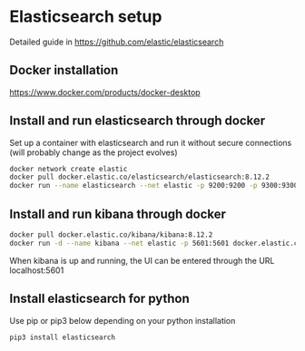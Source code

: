 # Elasticsearch setup

Detailed guide in https://github.com/elastic/elasticsearch

## Docker installation

https://www.docker.com/products/docker-desktop

## Install and run elasticsearch through docker
Set up a container with elasticsearch and run it without secure connections (will probably change as the project evolves)
``` bash
docker network create elastic
docker pull docker.elastic.co/elasticsearch/elasticsearch:8.12.2
docker run --name elasticsearch --net elastic -p 9200:9200 -p 9300:9300 -e "discovery.type=single-node" -e "xpack.security.enabled=false" -t docker.elastic.co/elasticsearch/elasticsearch:8.12.2
```

## Install and run kibana through docker
``` bash
docker pull docker.elastic.co/kibana/kibana:8.12.2
docker run -d --name kibana --net elastic -p 5601:5601 docker.elastic.co/kibana/kibana:8.12.2
```
When kibana is up and running, the UI can be entered through the URL localhost:5601


## Install elasticsearch for python

Use pip or pip3 below depending on your python installation
``` bash
pip3 install elasticsearch
```
